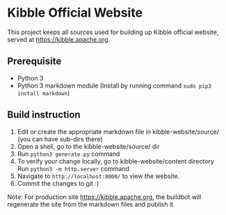 # Kibble Official Website

This project keeps all sources used for building up Kibble official website, served at https://kibble.apache.org.

## Prerequisite
- Python 3 
- Python 3 markdown module (Install by running command `sudo pip3 install markdown`) 

## Build instruction

1. Edit or create the appropriate markdown file in kibble-website/source/ (you can have sub-dirs there) 
2. Open a shell, go to the kibble-website/source/ dir 
3. Run `python3 generate.py` command
4. To verify your change locally, go to kibble-website/content directory 
Run `python3 -m http.server` command
5. Navigate to `http://localhost:8000/` to view the website.
6. Commit the changes to git :)


Note: For production site https://kibble.apache.org, the buildbot will regenerate the site from the markdown files and publish it.

